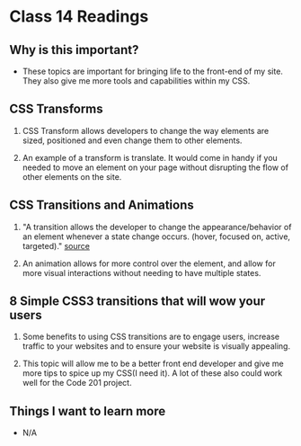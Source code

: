 # Class 14 Readings

## Why is this important?

- These topics are important for bringing life to the front-end of my site. They also give me more tools and capabilities within my CSS.

## CSS Transforms 

1. CSS Transform allows developers to change the way elements are sized, positioned and even change them to other elements.

2. An example of a transform is translate.  It would come in handy if you needed to move an element on your page without disrupting the flow of other elements on the site.

## CSS Transitions and Animations

1. "A transition allows the developer to change the appearance/behavior of an element whenever a state change occurs. (hover, focused on, active, targeted)." [source](https://learn.shayhowe.com/advanced-html-css/transitions-animations/)

2. An animation allows for more control over the element, and allow for more visual interactions without needing to have multiple states.

## 8 Simple CSS3 transitions that will wow your users

1. Some benefits to using CSS transitions are to engage users, increase traffic to your websites and to ensure your website is visually appealing. 

2. This topic will allow me to be a better front end developer and give me more tips to spice up my CSS(I need it). A lot of these also could work well for the Code 201 project.

## Things I want to learn more

- N/A